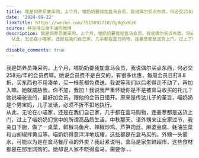 ```yaml
---
title: 我是饲养员兼采购，上个月，喵奶奶要我加盒马会员，我说偶尔买点东西，何必交258元/年的会员费嘛。她说会员费不是白交的，有很多优惠，每周会员日打8.8折，买东...
date: '2024-09-22'
linkTitle: https://weibo.com/3515092710/Oy8gSxKiK
source: 种豆得瓜谢不谦的微博
description: 我是饲养员兼采购，上个月，喵奶奶要我加盒马会员，我说偶尔买点东西，何必交258元/年的会员费嘛。她说会员费不是白交的，有很多优惠，每周会员日打8.8折，买东西也不用凑单，买一根葱都免费送。我说等我们以后老得走不动了，再加入嘛。她就威胁我，你不加，我加！我说我严重怀疑你是不是被盒马收买的托儿？她说喵爸说的，最好加会员，跟他的会员日错开。原来是传达儿子的圣旨，喵奶奶是个男宝妈，儿子发话，必须不折不扣地执行。<br>
  从此，无论在小喵家，还是在我们自己家，几乎都在盒马购物，连姜葱都是送货上门，过上了喵奶奶幻觉中的所谓高品质生活。中秋那天，请外甥来江安家过节，我亲自下厨，做了一桌菜，鲜椒乌鱼片、辣椒炒鸡、芦笋肉丝、麻婆豆腐、蚝油生菜和山胡椒拌黄瓜等。喵奶奶得意洋洋地炫耀，这些都是在盒马买的。外甥一头雾水，可能以为是在盒马餐厅点的外卖？我赶紧说明，盒马是家生鲜超市，这些食材都是在那里网购的。她却说人家不晓得盒马，需要你
  ...
disable_comments: true
---
```

我是饲养员兼采购，上个月，喵奶奶要我加盒马会员，我说偶尔买点东西，何必交258元/年的会员费嘛。她说会员费不是白交的，有很多优惠，每周会员日打8.8折，买东西也不用凑单，买一根葱都免费送。我说等我们以后老得走不动了，再加入嘛。她就威胁我，你不加，我加！我说我严重怀疑你是不是被盒马收买的托儿？她说喵爸说的，最好加会员，跟他的会员日错开。原来是传达儿子的圣旨，喵奶奶是个男宝妈，儿子发话，必须不折不扣地执行。<br> 从此，无论在小喵家，还是在我们自己家，几乎都在盒马购物，连姜葱都是送货上门，过上了喵奶奶幻觉中的所谓高品质生活。中秋那天，请外甥来江安家过节，我亲自下厨，做了一桌菜，鲜椒乌鱼片、辣椒炒鸡、芦笋肉丝、麻婆豆腐、蚝油生菜和山胡椒拌黄瓜等。喵奶奶得意洋洋地炫耀，这些都是在盒马买的。外甥一头雾水，可能以为是在盒马餐厅点的外卖？我赶紧说明，盒马是家生鲜超市，这些食材都是在那里网购的。她却说人家不晓得盒马，需要你 ...